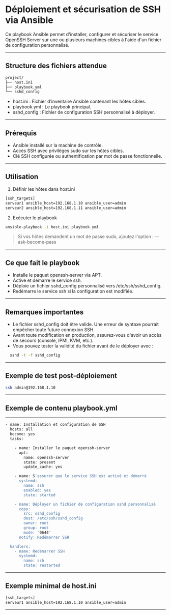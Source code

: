 # Déploiement et sécurisation de SSH via Ansible

Ce playbook Ansible permet d'installer, configurer et sécuriser le service OpenSSH Server sur une ou plusieurs machines cibles à l'aide d'un fichier de configuration personnalisé.

---

## Structure des fichiers attendue
```sh
project/
├── host.ini
├── playbook.yml
└── sshd_config
```
- host.ini : Fichier d’inventaire Ansible contenant les hôtes cibles.
- playbook.yml : Le playbook principal.
- sshd_config : Fichier de configuration SSH personnalisé à déployer.

---

## Prérequis

- Ansible installé sur la machine de contrôle.
- Accès SSH avec privilèges sudo sur les hôtes cibles.
- Clé SSH configurée ou authentification par mot de passe fonctionnelle.

---

## Utilisation

1. Définir les hôtes dans host.ini
```sh
[ssh_targets]
serveur1 ansible_host=192.168.1.10 ansible_user=admin
serveur2 ansible_host=192.168.1.11 ansible_user=admin
```

2. Exécuter le playbook
```sh
ansible-playbook -i host.ini playbook.yml
```
> Si vos hôtes demandent un mot de passe sudo, ajoutez l'option : --ask-become-pass

---

## Ce que fait le playbook

- Installe le paquet openssh-server via APT.
- Active et démarre le service ssh.
- Déploie un fichier sshd_config personnalisé vers /etc/ssh/sshd_config.
- Redémarre le service ssh si la configuration est modifiée.

---

## Remarques importantes

- Le fichier sshd_config doit être valide. Une erreur de syntaxe pourrait empêcher toute future connexion SSH.
- Avant toute modification en production, assurez-vous d'avoir un accès de secours (console, IPMI, KVM, etc.).
- Vous pouvez tester la validité du fichier avant de le déployer avec :
```sh
  sshd -t -f sshd_config
```
---

## Exemple de test post-déploiement
```sh
ssh admin@192.168.1.10
```
---

## Exemple de contenu playbook.yml

---
```sh
- name: Installation et configuration de SSH
  hosts: all
  become: yes
  tasks:

    - name: Installer le paquet openssh-server
      apt:
        name: openssh-server
        state: present
        update_cache: yes

    - name: S'assurer que le service SSH est activé et démarré
      systemd:
        name: ssh
        enabled: yes
        state: started

    - name: Déployer un fichier de configuration sshd personnalisé
      copy:
        src: sshd_config
        dest: /etc/ssh/sshd_config
        owner: root
        group: root
        mode: '0644'
      notify: Redémarrer SSH

  handlers:
    - name: Redémarrer SSH
      systemd:
        name: ssh
        state: restarted
```
---

## Exemple minimal de host.ini
```sh
[ssh_targets]
serveur1 ansible_host=192.168.1.10 ansible_user=admin
```
---

